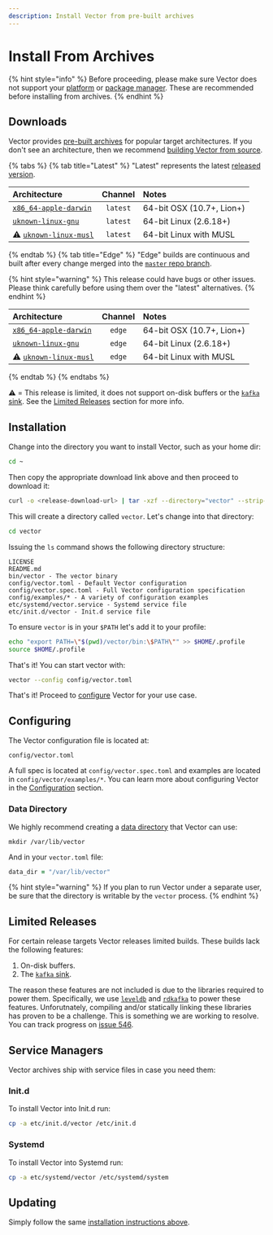 ```yaml
---
description: Install Vector from pre-built archives
---
```


# Install From Archives

{% hint style="info" %}
Before proceeding, please make sure Vector does not support your
[platform][docs.platforms] or [package manager][docs.package_managers]. These
are recommended before installing from archives.
{% endhint %}

## Downloads

Vector provides [pre-built archives][url.releases] for popular target
architectures. If you don't see an architecture, then we recommend
[building Vector from source][docs.from_source].

{% tabs %}
{% tab title="Latest" %}
"Latest" represents the latest [released version][url.releases].

| Architecture | Channel | Notes |
| :------------| :-----: | :---- |
| [`x86_64-apple-darwin`][url.vector_latest_x86_64-apple-darwin] | `latest` | 64-bit OSX (10.7+, Lion+) |
| [`uknown-linux-gnu`][url.vector_latest_x86_64-unknown-linux-gnu] | `latest` | 64-bit Linux (2.6.18+) |
| ⚠️ [`uknown-linux-musl`][url.vector_latest_x86_64-unknown-linux-musl] | `latest` | 64-bit Linux with MUSL |

{% endtab %}
{% tab title="Edge" %}
"Edge" builds are continuous and built after every change merged into
the [`master` repo branch][url.vector_repo].

{% hint style="warning" %}
This release could have bugs or other issues. Please think carefully before
using them over the "latest" alternatives.
{% endhint %}

| Architecture | Channel | Notes |
| :------------| :-----: | :---- |
| [`x86_64-apple-darwin`][url.vector_edge_x86_64-apple-darwin] | `edge` | 64-bit OSX (10.7+, Lion+) |
| [`uknown-linux-gnu`][url.vector_edge_x86_64-unknown-linux-gnu] | `edge` | 64-bit Linux (2.6.18+) |
| ⚠️ [`uknown-linux-musl`][url.vector_edge_x86_64-unknown-linux-musl] | `edge` | 64-bit Linux with MUSL |
{% endtab %}
{% endtabs %}

⚠️ = This release is limited, it does not support on-disk buffers or the [`kafka` sink][docs.kafka_sink]. See the [Limited Releases](#limited-releases) section for more info.


## Installation

Change into the directory you want to install Vector, such as your home dir:

```bash
cd ~
```

Then copy the appropriate download link above and then proceed to download it:

```bash
curl -o <release-download-url> | tar -xzf --directory="vector" --strip-components=1
```

This will create a directory called `vector`. Let's change into that directory:

```bash
cd vector
```

Issuing the `ls` command shows the following directory structure:

```
LICENSE
README.md
bin/vector - The vector binary
config/vector.toml - Default Vector configuration
config/vector.spec.toml - Full Vector configuration specification
config/examples/* - A variety of configuration examples
etc/systemd/vector.service - Systemd service file
etc/init.d/vector - Init.d service file
```

To ensure `vector` is in your `$PATH` let's add it to your profile:

```bash
echo "export PATH=\"$(pwd)/vector/bin:\$PATH\"" >> $HOME/.profile
source $HOME/.profile
```

That's it! You can start vector with:

```bash
vector --config config/vector.toml
```

That's it! Proceed to [configure](#configuring) Vector for your use case.


## Configuring

The Vector configuration file is located at:

```
config/vector.toml
```

A full spec is located at `config/vector.spec.toml` and examples are
located in `config/vector/examples/*`. You can learn more about configuring
Vector in the [Configuration][docs.configuration] section.

### Data Directory

We highly recommend creating a [data directory][docs.data_directory] that Vector
can use:

```
mkdir /var/lib/vector
```

And in your `vector.toml` file:

```coffeescript
data_dir = "/var/lib/vector"
```

{% hint style="warning" %}
If you plan to run Vector under a separate user, be sure that the directory
is writable by the `vector` process.
{% endhint %}

## Limited Releases

For certain release targets Vector releases limited builds. These builds lack
the following features:

1. On-disk buffers.
2. The [`kafka` sink][docs.kafka_sink].

The reason these features are not included is due to the libraries required
to power them. Specifically, we use [`leveldb`][url.leveldb] and
[`rdkafka`][url.rdkafka] to power these features. Unforutnately, compiling
and/or statically linking these libraries has proven to be a challenge. This
is something we are working to resolve. You can track progress on
[issue 546][url.issue_661].

## Service Managers

Vector archives ship with service files in case you need them:

### Init.d

To install Vector into Init.d run:

```bash
cp -a etc/init.d/vector /etc/init.d
```

### Systemd

To install Vector into Systemd run:

```bash
cp -a etc/systemd/vector /etc/systemd/system
```

## Updating

Simply follow the same [installation instructions above](#installation).


[docs.configuration]: ../../../usage/configuration
[docs.data_directory]: ../../../usage/configuration/README.md#data-directory
[docs.from_source]: ../../../setup/installation/manual/from-source.md
[docs.kafka_sink]: ../../../usage/configuration/sinks/kafka.md
[docs.package_managers]: ../../../setup/installation/package-managers
[docs.platforms]: ../../../setup/installation/platforms
[url.issue_661]: https://github.com/timberio/vector/issues/661
[url.leveldb]: https://github.com/google/leveldb
[url.rdkafka]: https://github.com/edenhill/librdkafka
[url.releases]: https://github.com/timberio/vector/releases
[url.vector_edge_x86_64-apple-darwin]: https://packages.timber.io/vector/edge/vector-edge-x86_64-apple-darwin.tar.gz
[url.vector_edge_x86_64-unknown-linux-gnu]: https://packages.timber.io/vector/edge/vector-edge-x86_64-unknown-linux-gnu.tar.gz
[url.vector_edge_x86_64-unknown-linux-musl]: https://packages.timber.io/vector/edge/vector-edge-x86_64-unknown-linux-musl.tar.gz
[url.vector_latest_x86_64-apple-darwin]: https://packages.timber.io/vector/latest/vector-latest-x86_64-apple-darwin.tar.gz
[url.vector_latest_x86_64-unknown-linux-gnu]: https://packages.timber.io/vector/latest/vector-latest-x86_64-unknown-linux-gnu.tar.gz
[url.vector_latest_x86_64-unknown-linux-musl]: https://packages.timber.io/vector/latest/vector-latest-x86_64-unknown-linux-musl.tar.gz
[url.vector_repo]: https://github.com/timberio/vector
